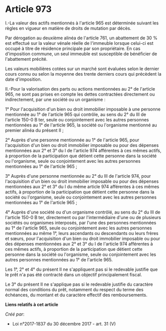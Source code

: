 # Article 973

I.-La valeur des actifs mentionnés à l'article 965 est déterminée suivant les règles en vigueur en matière de droits de
mutation par décès.

Par dérogation au deuxième alinéa de l'article 761, un abattement de 30 % est effectué sur la valeur vénale réelle de
l'immeuble lorsque celui-ci est occupé à titre de résidence principale par son propriétaire. En cas d'imposition commune, un
seul immeuble est susceptible de bénéficier de l'abattement précité.

Les valeurs mobilières cotées sur un marché sont évaluées selon le dernier cours connu ou selon la moyenne des trente
derniers cours qui précèdent la date d'imposition.

II.-Pour la valorisation des parts ou actions mentionnées au 2° de l'article 965, ne sont pas prises en compte les dettes
contractées directement ou indirectement, par une société ou un organisme :

1° Pour l'acquisition d'un bien ou droit immobilier imposable à une personne mentionnée au 1° de l'article 965 qui contrôle,
au sens du 2° du III de l'article 150-0 B ter, seule ou conjointement avec les autres personnes mentionnées au 1° de
l'article 965, la société ou l'organisme mentionné au premier alinéa du présent II ;

2° Auprès d'une personne mentionnée au 1° de l'article 965, pour l'acquisition d'un bien ou droit immobilier imposable ou
pour des dépenses mentionnées aux 2° et 3° du I de l'article 974 afférentes à ces mêmes actifs, à proportion de la
participation que détient cette personne dans la société ou l'organisme, seule ou conjointement avec les autres personnes
mentionnées au 1° de l'article 965 ;

3° Auprès d'une personne mentionnée au 2° du III de l'article 974, pour l'acquisition d'un bien ou droit immobilier imposable
ou pour des dépenses mentionnées aux 2° et 3° du I du même article 974 afférentes à ces mêmes actifs, à proportion de la
participation que détient cette personne dans la société ou l'organisme, seule ou conjointement avec les autres personnes
mentionnées au 1° de l'article 965 ;

4° Auprès d'une société ou d'un organisme contrôlé, au sens du 2° du III de l'article 150-0 B ter, directement ou par
l'intermédiaire d'une ou de plusieurs sociétés ou organismes interposés, par l'une des personnes mentionnées au 1° de
l'article 965, seule ou conjointement avec les autres personnes mentionnées au même 1°, leurs ascendants ou descendants ou
leurs frères et sœurs, pour l'acquisition d'un bien ou droit immobilier imposable ou pour des dépenses mentionnées aux 2° et
3° du I de l'article 974 afférentes à ces mêmes actifs, à proportion de la participation que détient cette personne dans la
société ou l'organisme, seule ou conjointement avec les autres personnes mentionnées au 1° de l'article 965.

Les 1°, 2° et 4° du présent II ne s'appliquent pas si le redevable justifie que le prêt n'a pas été contracté dans un
objectif principalement fiscal.

Le 3° du présent II ne s'applique pas si le redevable justifie du caractère normal des conditions du prêt, notamment du
respect du terme des échéances, du montant et du caractère effectif des remboursements.

**Liens relatifs à cet article**

_Créé par_:

  - Loi n°2017-1837 du 30 décembre 2017 - art. 31 (V)
